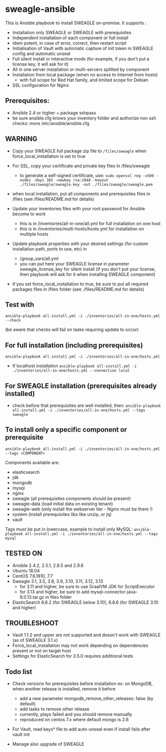 # sweagle-ansible

This is Ansible playbook to install SWEAGLE on-premise.
It supports :
-	Installation only SWEAGLE or SWEAGLE with prerequisites
-	Independent installation of each component or full install
-	Idem potent, in case of error, correct, then restart script
-	Initialisation of Vault with automatic capture of init token in SWEAGLE config and automatic unseal
-	Full silent install or interactive mode (for example, if you don’t put a license key, it will ask for it)
- All in one server installation or multi-servers splitted by component
- Installation from local package (when no access to Internet from hosts)
  - with full scope for Red Hat family, and limited scope for Debian
- SSL configuration for Nginx

## Prerequisites:
- Ansible 2.4 or higher + package sshpass
- be sure ansible.cfg knows your inventory folder and authorize non ssh checks:
more /etc/ansible/ansible.cfg

## WARNING
- Copy your SWEAGLE full package zip file to `/files/sweagle` when force_local_installation is set to true

- For SSL, copy your certificate and private key files in  /files/sweagle
  - to generate a self-signed certificate, use:
`sudo openssl req -x509 -nodes -days 365 -newkey rsa:2048 -keyout ./files/sweagle/sweagle.key -out ./files/sweagle/sweagle.pem`

- when local installation, put all components and prerequisites files in /files
(see /files/README.md for details)

- Update your inventories files with your root password for Ansible become to work
  - this is in /inventories/all-in-one/all.yml for full installation on one host
  - this is in /inventories/multi-hosts/hosts.yml for installation on multiple hosts

- Update playbook properties with your desired settings (for custom installation path, ports to use, etc) in
  - /group_vars/all.yml
  - you can put here your SWEAGLE license in parameter sweagle_license_key for silent install
(if you don't put your license, then playbook will ask for it when installing SWEAGLE component)
- if you set force_local_installation to true, be sure to put all required packages files in /files folder (see ./files/README.md for details)

## Test with
`ansible-playbook all-install.yml -i ./inventories/all-in-one/hosts.yml --check`

(be aware that checks will fail on tasks requiring update to occur)

## For full installation (including prerequisites)
`ansible-playbook all-install.yml -i ./inventories/all-in-one/hosts.yml`

- If localhost installation
`ansible-playbook all-install.yml -i ./inventories/all-in-one/hosts.yml --connection local`

## For SWEAGLE installation (prerequisites already installed)
- check before that prerequisites are well installed, then:
`ansible-playbook all-install.yml -i ./inventories/all-in-one/hosts.yml --tags sweagle`

## To install only a specific component or prerequisite
`ansible-playbook all-install.yml -i ./inventories/all-in-one/hosts.yml --tags <COMPONENT>`

Components available are:
- elasticsearch
- jdk
- mongodb
- mysql
- nginx
- sweagle (all prerequisites components should be present)
- sweagle-data (load initial data on existing tenant)
- sweagle-web (only install the webserver tier - Nginx must be there !)
- system (install prerequisites libs like unzip, or jq)
- vault

Tags must be put in lowercase, example to install only MySQL:
`ansible-playbook all-install.yml -i ./inventories/all-in-one/hosts.yml --tags mysql`


## TESTED ON
- Ansible 2.4.2, 2.5.1, 2.8.5 and 2.9.6
- Ubuntu 18.04
- CentOS 7.6.1810, 7.7
- Sweagle 3.1, 3.5, 3.8, 3.9, 3.10, 3.11, 3.12, 3.13
  - for 3.11 and higher, be sure to use GraalVM JDK for ScriptExecutor
  - for 3.13 and higher, be sure to add mysql-connector-java-8.0.13.tar.gz in files folder
- ElasticSearch 6.6.2 (for SWEAGLE below 3.10), 6.8.6 (for SWEAGLE 3.10 and higher)


## TROUBLESHOOT
- Vault 1.1.2 and upper are not supported and doesn't work with SWEAGLE (as of SWEAGLE 3.1.x)
- Force_local_installation may not work depending on dependencies present or not on target host
- Settings for ElasticSearch for 3.5.0 requires additional tests


## Todo list

- Check versions for prerequisites before installation
ex: on MongoDB, when another release is installed, remove it before
  - add a new parameter mongodb_remove_other_releases: false (by default)
  - add tasks to remove other release
  - currently, plays failed and you should remove manually
  - reproduced on centos 7.x where default mongo is 2.6

- For Vault, read keys* file to add auto-unseal even if install fails after vault init

- Manage also  upgrade of SWEAGLE
